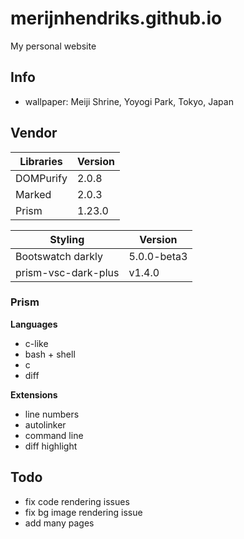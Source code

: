 # merijnhendriks.github.io

My personal website

## Info

- wallpaper: Meiji Shrine, Yoyogi Park, Tokyo, Japan

## Vendor

**Libraries**      | **Version**
------------------ | -----------
DOMPurify          | 2.0.8
Marked             | 2.0.3
Prism              | 1.23.0

**Styling**         | **Version**
------------------- | -----------
Bootswatch darkly   | 5.0.0-beta3
prism-vsc-dark-plus | v1.4.0

### Prism

**Languages**

- c-like
- bash + shell
- c
- diff

**Extensions**

- line numbers
- autolinker
- command line
- diff highlight

## Todo

- fix code rendering issues
- fix bg image rendering issue
- add many pages
